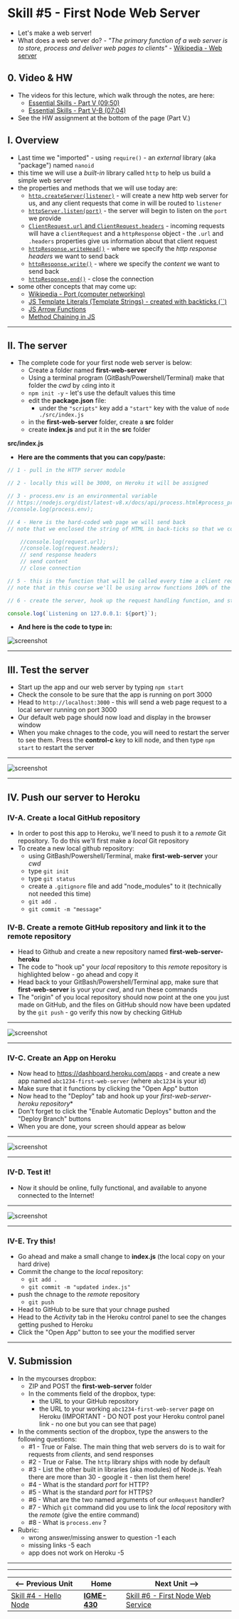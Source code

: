 # Skill #5 - First Node Web Server

- Let's make a web server!
- What does a web server do? - *"The primary function of a web server is to store, process and deliver web pages to clients"* -  [Wikipedia - Web server](https://en.wikipedia.org/wiki/Web_server)

## 0. Video & HW
- The videos for this lecture, which walk through the notes, are here:
  - [Essential Skills - Part V (09:50)](https://video.rit.edu/Watch/430-essential-skills-5)
  - [Essential Skills - Part V-B (07:04)](https://video.rit.edu/Watch/430-essential-skills-5B)
- See the HW assignment at the bottom of the page (Part V.)

## I. Overview

- Last time we "imported" - using `require()` - an *external* library (aka "package") named `nanoid`
- this time we will use a *built-in* library called `http` to help us build a simple web server
- the properties and methods that we will use today are: 
  - [`http.createServer(listener)`](https://nodejs.org/api/http.html#http_http_createserver_options_requestlistener) - will create a new http web server for us, and any client requests that come in will be routed to `listener`
  - [`httpServer.listen(port)`](https://nodejs.org/api/http.html#http_server_listen) - the server will begin to listen on the `port` we provide
  - [`ClientRequest.url` and `ClientRequest.headers`](https://nodejs.org/api/http.html#http_class_http_incomingmessage) - incoming requests will have a `clientRequest` and a `httpResponse` object - the `.url` and `.headers` properties give us information about that client request
  - [`httpResponse.writeHead()`](https://nodejs.org/api/http.html#http_response_writehead_statuscode_statusmessage_headers) - where we specify the *http response headers* we want to send back
  - [`httpResponse.write()`](https://nodejs.org/api/http.html#http_response_write_chunk_encoding_callback) - where we specify the *content* we want to send back
  - [`httpResponse.end()`](https://nodejs.org/api/http.html#http_response_end_data_encoding_callback) - close the connection
- some other concepts that may come up:
  - [Wikipedia - Port (computer networking)](https://en.wikipedia.org/wiki/Port_(computer_networking))
  - [JS Template Literals (Template Strings) - created with backticks (\``)](https://developer.mozilla.org/en-US/docs/Web/JavaScript/Reference/Template_literals)
  - [JS Arrow Functions](https://developer.mozilla.org/en-US/docs/Web/JavaScript/Reference/Functions/Arrow_functions)
  - [Method Chaining in JS](https://medium.com/backticks-tildes/understanding-method-chaining-in-javascript-647a9004bd4f)
 
<hr> 
 
## II. The server

- The complete code for your first node web server is below:
  - Create a folder named **first-web-server**
  - Using a terminal program (GitBash/Powershell/Terminal) make that folder the *cwd* by `cd`ing into it
  - `npm init -y` - let's use the default values this time
  - edit the **package.json** file:
    - under the `"scripts"` key add a `"start"` key with the value of `node ./src/index.js`
  - in the **first-web-server** folder, create a **src** folder
  - create **index.js** and put it in the **src** folder


**src/index.js**

- **Here are the comments that you can copy/paste:**

```js
// 1 - pull in the HTTP server module

// 2 - locally this will be 3000, on Heroku it will be assigned

// 3 - process.env is an environmental variable
// https://nodejs.org/dist/latest-v8.x/docs/api/process.html#process_process_env
//console.log(process.env);

// 4 - Here is the hard-coded web page we will send back
// note that we enclosed the string of HTML in back-ticks so that we could have a nicely formatted and readable multi-line string

    //console.log(request.url);
    //console.log(request.headers);
    // send response headers
    // send content
    // close connection

// 5 - this is the function that will be called every time a client request comes in
// note that in this course we'll be using arrow functions 100% of the time in our server-side code

// 6 - create the server, hook up the request handling function, and start listening on `port`

console.log(`Listening on 127.0.0.1: ${port}`);
```

- **And here is the code to type in:**


![screenshot](./_images/ss-24.png)

<hr> 


## III. Test the server

- Start up the app and our web server by typing `npm start`
- Check the console to be sure that the app is running on port 3000
- Head to `http://localhost:3000` - this will send a web page request to a local server running on port 3000
- Our default web page should now load and display in the browser window
- When you make chnages to the code, you will need to restart the server to see them. Press the **control-c** key to kill node, and then type `npm start` to restart the server

<hr>

![screenshot](./_images/ss-20.png)

<hr> 

<a id="push-server-to-heroku" />
 
## IV. Push our server to Heroku

### IV-A. Create a local GitHub repository

- In order to post this app to Heroku, we'll need to push it to a *remote* Git repository. To do this we'll first make a *local* Git repository
- To create a new local github repository:
  - using GitBash/Powershell/Terminal, make **first-web-server** your *cwd*
  - type `git init`
  - type `git status`
  - create a `.gitignore` file and add "node_modules" to it (technically not needed this time)
  - `git add .`
  - `git commit -m "message"`

### IV-B. Create a remote GitHub repository and link it to the remote repository

- Head to Github and create a new repository named **first-web-server-heroku**
- The code to "hook up" your *local* repository to this *remote* repository is highlighted below - go ahead and copy it
- Head back to your GitBash/Powershell/Terminal app, make sure that **first-web-server** is your your *cwd*, and run these commands
- The "origin" of you local repository should now point at the one you just made on GitHub, and the files on GitHub should now have been updated by the `git push` - go verify this now by checking GitHub

<hr>

![screenshot](./_images/ss-21.png)

<hr>

### IV-C. Create an App on Heroku

- Now head to https://dashboard.heroku.com/apps - and create a new app named `abc1234-first-web-server` (where `abc1234` is your id)
- Make sure that it functions by clicking the "Open App" button
- Now head to the "Deploy" tab and hook up your **first-web-server-heroku* repository**
- Don't forget to click the "Enable Automatic Deploys" button and the "Deploy Branch" buttons
- When you are done, your screen should appear as below

<hr>

![screenshot](./_images/ss-22.png)

<hr>

### IV-D. Test it!

- Now it should be online, fully functional, and available to anyone connected to the Internet!

<hr>

![screenshot](./_images/ss-23.png)

<hr>

### IV-E. Try this!

- Go ahead and make a small change to **index.js** (the local copy on your hard drive)
- Commit the change to the *local* repository:
  - `git add .`
  - `git commit -m "updated index.js"`
- push the chnage to the *remote* repository
  - `git push`
- Head to GitHub to be sure that your chnage pushed
- Head to the *Activity* tab in the Heroku control panel to see the changes getting pushed to Heroku
- Click the "Open App" button to see your the modified server 

<hr> 

## V. Submission

- In the mycourses dropbox:
  - ZIP and POST the **first-web-server** folder
  - In the comments field of the dropbox, type:
    - the URL to your GitHub repository
    - the URL to your working `abc1234-first-web-server` page on Heroku (IMPORTANT - DO NOT post your Heroku control panel link - no one but you can see that page)
- In the comments section of the dropbox, type the answers to the following questions:
  - #1 - True or False. The main thing that web servers do is to wait for requests from *clients*, and send responses
  - #2 - True or False.  The `http` library ships with node by default
  - #3 - List the other built in libraries (aka modules) of Node.js. Yeah there are more than 30 - google it - then list them here!
  - #4 - What is the standard *port* for HTTP?
  - #5 - What is the standard *port* for HTTPS?
  - #6 - What are the two named arguments of our `onRequest` handler?
  - #7 - Which `git` command did you use to link the *local* repository with the *remote*  (give the entire command)
  - #8 - What is `process.env` ?
- Rubric:
  - wrong answer/missing answer to question -1 each
  - missing links -5 each
  - app does not work on Heroku -5


<hr><hr>

| <-- Previous Unit | Home | Next Unit -->
| --- | --- | --- 
|   [Skill #4 - Hello Node](4-hello-node.md) |  [**IGME-430**](../) | [Skill #6 - First Node Web Service](6-first-node-web-service.md)
